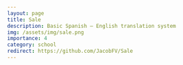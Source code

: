 ```yaml
---
layout: page
title: Sale
description: Basic Spanish – English translation system
img: /assets/img/sale.png
importance: 4
category: school
redirect: https://github.com/JacobFV/Sale
---
```

